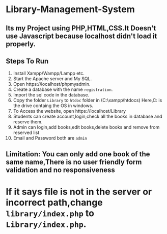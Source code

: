 # Library-Management-System

## Its my Project using PHP,HTML,CSS.It Doesn't use Javascript because localhost didn't load it properly.

## Steps To Run
1. Install Xampp/Wampp/Lampp etc.
2. Start the Apache server and My SQL.
3. Open https://localhost/phpmyadmin.
4. Create a database with the name `registration`.
5. Import the sql code in the database.
6. Copy the folder `Library` to `htdoc` folder in (C:\xampp\htdocs) Here,C: is the drive containg the OS in windows.
7. To Access the website, open https://localhost/Library
8. Students can create account,login,check all the books in database and reserve them.  
9. Admin can login,add books,edit books,delete books and remove from reserved list
10. Email and Password both are `admin`


## Limitation: You can only add one book of the same name,There is no user friendly form validation and no responsiveness 



# If it says file is not in the server or incorrect path,change `library/index.php` to `Library/index.php`. 